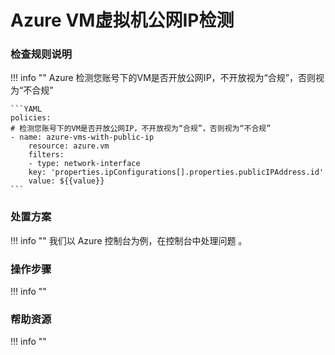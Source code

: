 # Azure VM虚拟机公网IP检测

### 检查规则说明
!!! info ""
    Azure  检测您账号下的VM是否开放公网IP，不开放视为“合规”，否则视为“不合规”
    
    ```YAML
    policies:
    # 检测您账号下的VM是否开放公网IP，不开放视为“合规”，否则视为“不合规”
    - name: azure-vms-with-public-ip
        resource: azure.vm
        filters:
        - type: network-interface
        key: 'properties.ipConfigurations[].properties.publicIPAddress.id'
        value: ${{value}}
    ```

    
### 处置方案
!!! info ""
    我们以 Azure 控制台为例，在控制台中处理问题 。


### 操作步骤
!!! info ""




### 帮助资源
!!! info ""
    